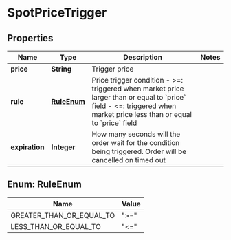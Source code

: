
# SpotPriceTrigger

## Properties

Name | Type | Description | Notes
------------ | ------------- | ------------- | -------------
**price** | **String** | Trigger price | 
**rule** | [**RuleEnum**](#RuleEnum) | Price trigger condition  - &gt;&#x3D;: triggered when market price larger than or equal to &#x60;price&#x60; field - &lt;&#x3D;: triggered when market price less than or equal to &#x60;price&#x60; field  | 
**expiration** | **Integer** | How many seconds will the order wait for the condition being triggered. Order will be cancelled on timed out | 

## Enum: RuleEnum

Name | Value
---- | -----
GREATER_THAN_OR_EQUAL_TO | &quot;&gt;&#x3D;&quot;
LESS_THAN_OR_EQUAL_TO | &quot;&lt;&#x3D;&quot;

